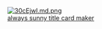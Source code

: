 <a href="https://freeimage.host/i/30cEjwl"><img src="https://iili.io/30cEjwl.md.png" alt="30cEjwl.md.png" border="0"></a><br /><a target='_blank' href='https://freeimage.host/'>always sunny title card maker</a><br />
